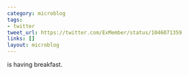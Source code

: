 ```yaml
---
category: microblog
tags:
- twitter
tweet_url: https://twitter.com/ExMember/status/1046071359
links: []
layout: microblog
---
```

is having breakfast.
